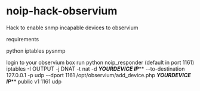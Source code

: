 # noip-hack-observium

Hack to enable snmp incapable devices to observium

requirements 
  
  python
  iptables
  pysnmp
  
login to your observium box
run python noip_responder (default in port 1161)
iptables -I OUTPUT -j DNAT -t nat -d *****YOURDEVICE IP******* --to-destination 127.0.0.1 -p udp --dport 1161
/opt/observium/add_device.php *****YOURDEVICE IP******* public v1 1161 udp



  
